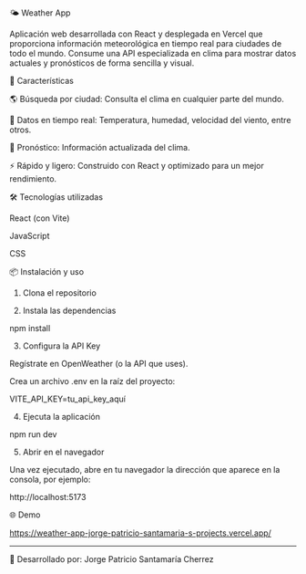 🌤 Weather App

Aplicación web desarrollada con React y desplegada en Vercel que proporciona información meteorológica en tiempo real para ciudades de todo el mundo.
Consume una API especializada en clima para mostrar datos actuales y pronósticos de forma sencilla y visual.

🚀 Características

🌎 Búsqueda por ciudad: Consulta el clima en cualquier parte del mundo.

📍 Datos en tiempo real: Temperatura, humedad, velocidad del viento, entre otros.

📅 Pronóstico: Información actualizada del clima.


⚡ Rápido y ligero: Construido con React y optimizado para un mejor rendimiento.


🛠️ Tecnologías utilizadas

React (con Vite)

JavaScript

CSS


📦 Instalación y uso

1. Clona el repositorio


2. Instala las dependencias

npm install


3. Configura la API Key

Regístrate en OpenWeather (o la API que uses).

Crea un archivo .env en la raíz del proyecto:

VITE_API_KEY=tu_api_key_aquí



4. Ejecuta la aplicación 

npm run dev


5. Abrir en el navegador

Una vez ejecutado, abre en tu navegador la dirección que aparece en la consola, por ejemplo:

http://localhost:5173




🌐 Demo

https://weather-app-jorge-patricio-santamaria-s-projects.vercel.app/




---

📌 Desarrollado por: Jorge Patricio Santamaría Cherrez

